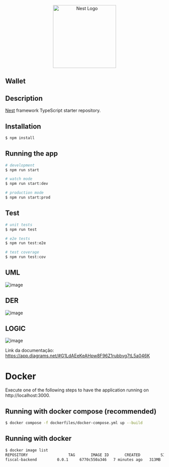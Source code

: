 <p align="center">
  <a href="http://nestjs.com/" target="blank"><img src="https://nestjs.com/img/logo-small.svg" width="200" alt="Nest Logo" /></a>
</p>

## Wallet
## Description

[Nest](https://github.com/nestjs/nest) framework TypeScript starter repository.

## Installation

```bash
$ npm install
```

## Running the app

```bash
# development
$ npm run start

# watch mode
$ npm run start:dev

# production mode
$ npm run start:prod
```

## Test

```bash
# unit tests
$ npm run test

# e2e tests
$ npm run test:e2e

# test coverage
$ npm run test:cov
```
## UML
![image](https://user-images.githubusercontent.com/30913247/230661192-3f1a0a49-2c25-4cfc-a0a2-534ae440fd33.png)

## DER
![image](https://user-images.githubusercontent.com/30913247/230661474-096fd76a-7b12-426f-ba32-79f9fe6106a6.png)

## LOGIC
![image](https://user-images.githubusercontent.com/30913247/229671390-6ee5295a-adba-4fd2-94e9-10d74f88ed2b.png)

Link da documentação: https://app.diagrams.net/#G1LdAEeKeAHpw8F96Z1rubbvg7tL5a046K

# Docker

Execute one of the following steps to have the application running on http://localhost:3000.

## Running with docker compose (recommended)

```sh
$ docker compose -f dockerfiles/docker-compose.yml up --build
```

## Running with docker



```sh
$ docker image list
REPOSITORY                  TAG       IMAGE ID       CREATED         SIZE
fiscal-backend         0.0.1     6770c550a346   7 minutes ago   313MB
```

